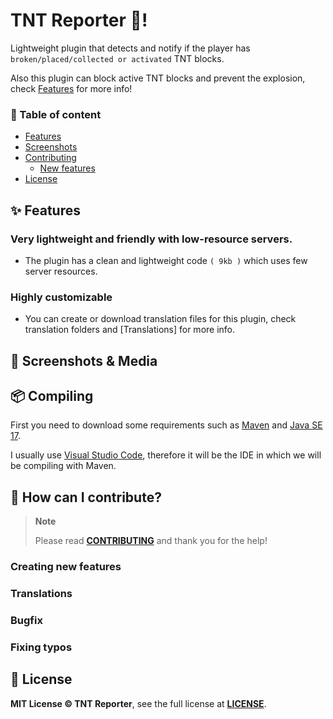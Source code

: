 # TNT Reporter 🧨!
Lightweight plugin that detects and notify if the player has `broken/placed/collected or activated` TNT blocks.

Also this plugin can block active TNT blocks and prevent the explosion, check [Features](#-features) for more info!

### 🧾 Table of content
- [Features](#-features)
- [Screenshots](#-screenshots--media)
- [Contributing](#-how-can-i-contribute)
    - [New features](#creating-new-features)
- [License](#-license)

## ✨ Features
### Very lightweight and friendly with low-resource servers.
- The plugin has a clean and lightweight code `( 9kb )` which uses few server resources.

### Highly customizable
- You can create or download translation files for this plugin, check translation folders and [Translations] for more info.

## 📸 Screenshots & Media

## 📦 Compiling
First you need to download some requirements such as [Maven](https://maven.apache.org/) and [Java SE 17](https://www.oracle.com/java/technologies/javase/jdk17-archive-downloads.html).

I usually use [Visual Studio Code](https://code.visualstudio.com/), therefore it will be the IDE in which we will be compiling with Maven.

## 🔧 How can I contribute?
> **Note**
>
> Please read **[CONTRIBUTING](https://github.com/TrollSkull/MBmanager/blob/main/CONTRIBUTING.md)** and thank you for the help!

### Creating new features

### Translations

### Bugfix

### Fixing typos

## 📝 License
**MIT License © TNT Reporter**, see the full license at **[LICENSE](https://github.com/TrollSkull/TNT-Reporter/blob/main/LICENSE)**.

